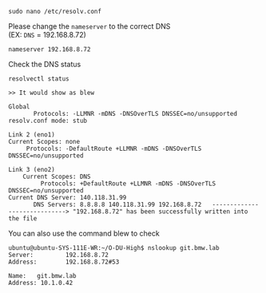 ```
sudo nano /etc/resolv.conf
```
Please change the `nameserver` to the correct DNS\
(EX: `DNS` = 192.168.8.72)
```
nameserver 192.168.8.72
```

Check the DNS status
```
resolvectl status

>> It would show as blew

Global
       Protocols: -LLMNR -mDNS -DNSOverTLS DNSSEC=no/unsupported
resolv.conf mode: stub

Link 2 (eno1)
Current Scopes: none
     Protocols: -DefaultRoute +LLMNR -mDNS -DNSOverTLS DNSSEC=no/unsupported

Link 3 (eno2)
    Current Scopes: DNS
         Protocols: +DefaultRoute +LLMNR -mDNS -DNSOverTLS DNSSEC=no/unsupported
Current DNS Server: 140.118.31.99
       DNS Servers: 8.8.8.8 140.118.31.99 192.168.8.72   -----------------------------> "192.168.8.72" has been successfully written into the file

```

You can also use the command blew to check
```
ubuntu@ubuntu-SYS-111E-WR:~/O-DU-High$ nslookup git.bmw.lab
Server:         192.168.8.72
Address:        192.168.8.72#53

Name:   git.bmw.lab
Address: 10.1.0.42
```
